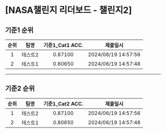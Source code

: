 # [NASA챌린지 리더보드 - 챌린지2]
## 기준1 순위
| 순위 | 팀명 | 기준1_Cat1 ACC. | 제출일시 |
|:----:|:----:|:-----:|:----:|
| 1 | 테스트2 | 0.87100 | 2024/06/19 14:57:56 |
| 2 | 테스트1 | 0.80650 | 2024/06/19 14:57:48 |
___
## 기준2 순위
| 순위 | 팀명 | 기준1_Cat2 ACC. | 제출일시 |
|:----:|:----:|:-----:|:----:|
| 1 | 테스트2 | 0.87100 | 2024/06/19 14:57:56 |
| 2 | 테스트1 | 0.80650 | 2024/06/19 14:57:48 |
